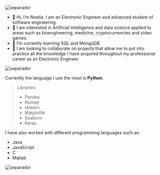 ![separador](https://i.imgur.com/4gX5WFr.png)
- 👋 Hi, I’m Noelia. I am an Electronic Engineer and advanced student of software engineering.
- 👀 I am interested in Artificial Intelligence and data science applied to areas such as bioengineering, medicine, cryptocurrencies and video games.
- 🌱 I’m currently learning SQL and MongoDB.
- 💞️ I am looking to collaborate on projects that allow me to put into practice all the knowledge I have acquired throughout my professional career as an Electronic Engineer.

![separador](https://i.imgur.com/4gX5WFr.png)

Currently the language I use the most is **Python**. 
> Libraries:
> * Pandas
> * Numpy 
> * sklearn 
> * Matplotlib
> * Seaborn 
> * Keras

I have also worked with different programming languages such as:
* Java
* JavaScript
* C
* Matlab

![separador](https://i.imgur.com/4gX5WFr.png)

<!---
PhDNoe/PhDNoe is a ✨ special ✨ repository because its `README.md` (this file) appears on your GitHub profile.
You can click the Preview link to take a look at your changes.
--->
